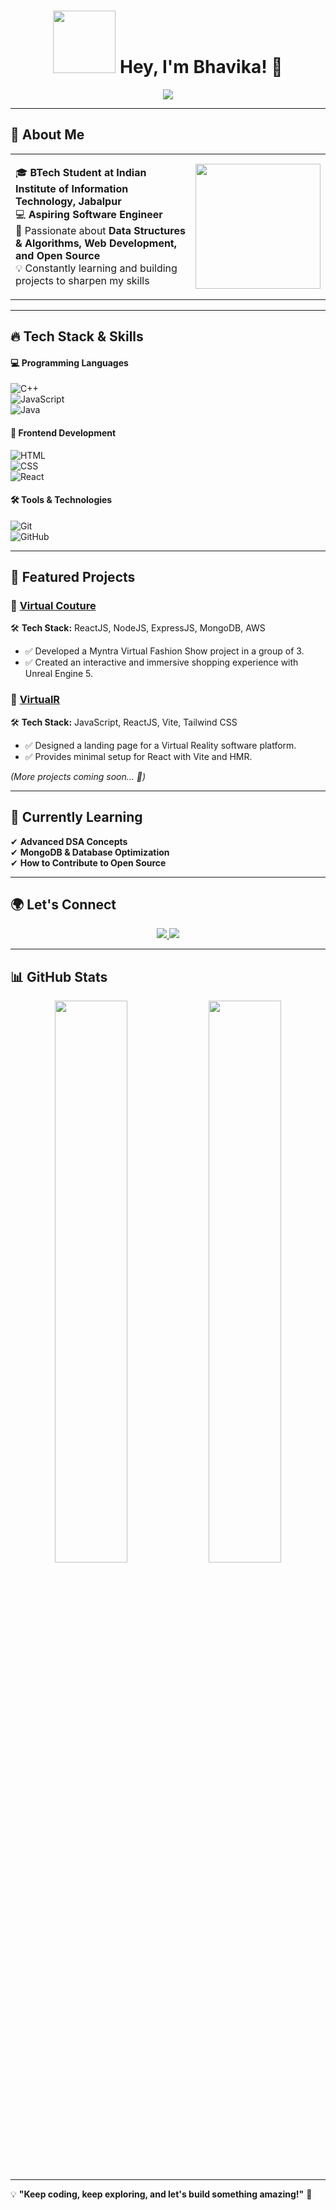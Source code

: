 <h1 align="center">  
  <img src="https://media1.giphy.com/media/v1.Y2lkPTc5MGI3NjExZnloa293cHlydTczc2VvM3J3bWVncDM3a2l3OWM4NHNybjNoN2M3eSZlcD12MV9pbnRlcm5hbF9naWZfYnlfaWQmY3Q9Zw/BferOKonYOspm28AiB/giphy.gif" width="100">  
  Hey, I'm Bhavika! 👋  
</h1>  

<p align="center">  
  <img src="https://readme-typing-svg.herokuapp.com?font=Fira+Code&pause=1000&color=F75C7E&width=435&lines=Aspiring+Software+Developer;Passionate+about+Web+Development+%26+DSA;Open+Source+Enthusiast+%7C+Tech+Explorer" />  
</p>  

---  

## 🚀 About Me

<table><tr>
<td>

🎓 **BTech Student at Indian Institute of Information Technology, Jabalpur**  
💻 **Aspiring Software Engineer**  
🌱 Passionate about **Data Structures & Algorithms, Web Development, and Open Source**  
💡 Constantly learning and building projects to sharpen my skills  

</td>
<td>
  <img src="https://media1.giphy.com/media/v1.Y2lkPTc5MGI3NjExZnloa293cHlydTczc2VvM3J3bWVncDM3a2l3OWM4NHNybjNoN2M3eSZlcD12MV9pbnRlcm5hbF9naWZfYnlfaWQmY3Q9Zw/BferOKonYOspm28AiB/giphy.gif" width="200">  
</td>
</tr></table>

---  

## 🔥 Tech Stack & Skills  

#### 💻 Programming Languages  
![C++](https://img.shields.io/badge/-C++-00599C?style=flat-square&logo=c%2B%2B&logoColor=white)  
![JavaScript](https://img.shields.io/badge/-JavaScript-F7DF1E?style=flat-square&logo=javascript&logoColor=black)  
![Java](https://img.shields.io/badge/-Java-007396?style=flat-square&logo=java&logoColor=white)  

#### 🎨 Frontend Development  
![HTML](https://img.shields.io/badge/-HTML-E34F26?style=flat-square&logo=html5&logoColor=white)  
![CSS](https://img.shields.io/badge/-CSS-1572B6?style=flat-square&logo=css3&logoColor=white)  
![React](https://img.shields.io/badge/-React-61DAFB?style=flat-square&logo=react&logoColor=black)  

#### 🛠 Tools & Technologies  
![Git](https://img.shields.io/badge/-Git-F05032?style=flat-square&logo=git&logoColor=white)  
![GitHub](https://img.shields.io/badge/-GitHub-181717?style=flat-square&logo=github&logoColor=white)  

---  

## 📂 Featured Projects  

### 🚀 **[Virtual Couture](https://github.com/Jasmine5220/fashion-show-prototype.git)**  
🛠 **Tech Stack:** ReactJS, NodeJS, ExpressJS, MongoDB, AWS  
- ✅ Developed a Myntra Virtual Fashion Show project in a group of 3.  
- ✅ Created an interactive and immersive shopping experience with Unreal Engine 5.  

### 🌟 **[VirtualR](https://github.com/Bhavika42/Virtual-Reality.git)**  
🛠 **Tech Stack:** JavaScript, ReactJS, Vite, Tailwind CSS  
- ✅ Designed a landing page for a Virtual Reality software platform.  
- ✅ Provides minimal setup for React with Vite and HMR.  

_(More projects coming soon... 🚀)_  

---  

## 🌱 Currently Learning  

✔ **Advanced DSA Concepts**  
✔ **MongoDB & Database Optimization**  
✔ **How to Contribute to Open Source**  

---  

## 🌍 Let's Connect  

<p align="center">  
  <a href="https://www.linkedin.com/in/bhavika-sehgal24/">  
    <img src="https://img.shields.io/badge/-LinkedIn-0A66C2?style=for-the-badge&logo=Linkedin&logoColor=white">  
  </a>  
  <a href="mailto:bhavikasehgal2@gmail.com">  
    <img src="https://img.shields.io/badge/-Email-red?style=for-the-badge&logo=gmail&logoColor=white">  
  </a>  
</p>  

---  

## 📊 GitHub Stats  

<p align="center">  
  <img src="https://github-readme-stats.vercel.app/api?username=Bhavika42&show_icons=true&theme=tokyonight" width="48%">  
  <img src="https://github-readme-streak-stats.herokuapp.com/?user=Bhavika42&theme=tokyonight" width="48%">  
</p>  

---  

💡 **"Keep coding, keep exploring, and let's build something amazing!"** 🚀  
